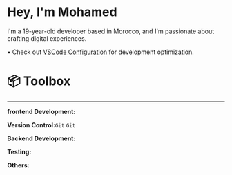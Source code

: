 #  Hey, I'm Mohamed
I'm a 19-year-old developer based in Morocco, and I'm passionate about crafting digital experiences.

• Check out <a href="google.com">VSCode Configuration</a> for development optimization.

# 📦 Toolbox
________________________________________________________________________________
<strong>frontend Development:</strong>

<strong>Version Control:</strong><code>Git</code> <code>Git</code>

<strong>Backend Development:</strong>

<strong>Testing:</strong>

<strong>Others:</strong>


